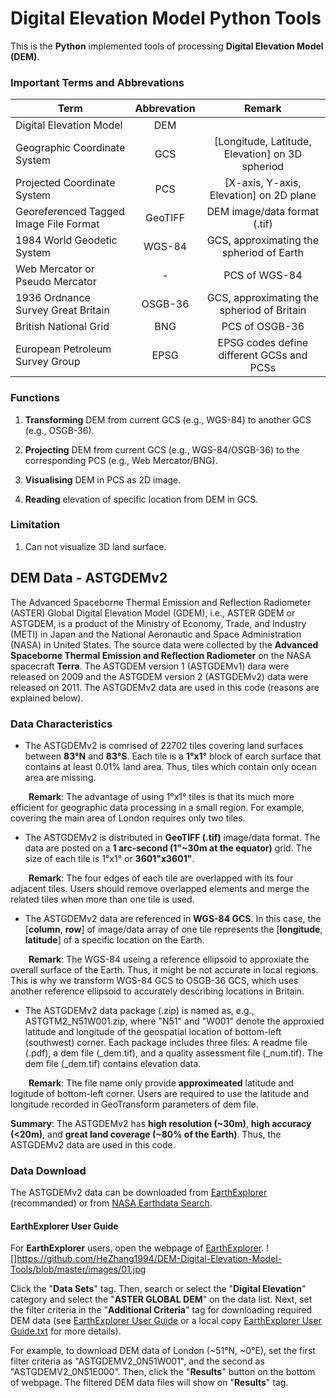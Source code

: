 # Digital Elevation Model Python Tools

This is the **Python** implemented tools of processing **Digital Elevation Model (DEM)**.

### Important Terms and Abbrevations

| Term                                   | Abbrevation | Remark 
| -------------------------------------- | :---------: | :----: 
| Digital Elevation Model                | DEM         | 
| Geographic Coordinate System           | GCS         | [Longitude, Latitude, Elevation] on 3D spheriod 
| Projected Coordinate System            | PCS         | [X-axis, Y-axis, Elevation] on 2D plane 
| Georeferenced Tagged Image File Format | GeoTIFF     | DEM image/data format (.tif) 
| 1984 World Geodetic System             | WGS-84      | GCS, approximating the spheriod of Earth 
| Web Mercator or Pseudo Mercator        | -           | PCS of WGS-84 
| 1936 Ordnance Survey Great Britain     | OSGB-36     | GCS, approximating the spheriod of Britain 
| British National Grid                  | BNG         | PCS of OSGB-36 
| European Petroleum Survey Group        | EPSG        | EPSG codes define different GCSs and PCSs 

### Functions

1. **Transforming** DEM from current GCS (e.g., WGS-84) to another GCS (e.g., OSGB-36).

2. **Projecting** DEM from current GCS (e.g., WGS-84/OSGB-36) to the corresponding PCS (e.g., Web Mercator/BNG).

3. **Visualising** DEM in PCS as 2D image.

4. **Reading** elevation of specific location from DEM in GCS.

### Limitation

1. Can not visualize 3D land surface.


## DEM Data - ASTGDEMv2

The Advanced Spaceborne Thermal Emission and Reflection Radiometer (ASTER) Global Digital Elevation Model (GDEM), i.e., ASTER GDEM or ASTGDEM, is a product of the Ministry of Economy, Trade, and Industry (METI) in Japan and the National Aeronautic and Space Administration (NASA) in United States. The source data were collected by the **Advanced Spaceborne Thermal Emission and Reflection Radiometer** on the NASA spacecraft **Terra**. The ASTGDEM version 1 (ASTGDEMv1) dara were released on 2009 and the ASTGDEM version 2 (ASTGDEMv2) data were released on 2011. The ASTGDEMv2 data are used in this code (reasons are explained below).

### Data Characteristics

- The ASTGDEMv2 is comrised of 22702 tiles covering land surfaces between **83°N** and **83°S**. Each tile is a **1°x1°** block of earch surface that contains at least 0.01% land area. Thus, tiles which contain only ocean area are missing.

&#8195; &#8194; **Remark**: The advantage of using 1°x1° tiles is that its much more efficient for geographic data processing in a small region. For example, covering the main area of London requires only two tiles.

- The ASTGDEMv2 is distributed in **GeoTIFF (.tif)** image/data format. The data are posted on a **1 arc-second (1"~30m at the equator)** grid. The size of each tile is 1°x1° or **3601"x3601"**.

&#8195; &#8194; **Remark**: The four edges of each tile are overlapped with its four adjacent tiles. Users should remove overlapped elements and merge the related tiles when more than one tile is used.

- The ASTGDEMv2 data are referenced in **WGS-84 GCS**. In this case, the [**column**, **row**] of image/data array of one tile represents the [**longitude**, **latitude**] of a specific location on the Earth.

&#8195; &#8194; **Remark**: The WGS-84 useing a reference ellipsoid to approxiate the overall surface of the Earth. Thus, it might be not accurate in local regions. This is why we transform WGS-84 GCS to OSGB-36 GCS, which uses another reference ellipsoid to accurately describing locations in Britain.

- The ASTGDEMv2 data package (.zip) is named as, e.g., ASTGTM2_N51W001.zip, where "N51" and "W001" denote the approxied latitude and longitude of the geospatial location of bottom-left (southwest) corner. Each package includes three files: A readme file (.pdf), a dem file (\_dem.tif), and a quality assessment file (\_num.tif). The dem file (\_dem.tif) contains elevation data.

&#8195; &#8194; **Remark**: The file name only provide **approximeated** latitude and logitude of bottom-left corner. Users are required to use the latitude and longitude recorded in GeoTransform parameters of dem file.

**Summary**: The ASTGDEMv2 has **high resolution (~30m)**, **high accuracy (<20m)**, and **great land coverage (~80% of the Earth)**. Thus, the ASTGDEMv2 data are used in this code.

### Data Download

The ASTGDEMv2 data can be downloaded from [EarthExplorer](https://earthexplorer.usgs.gov/) (recommanded) or from [NASA Earthdata Search](https://search.earthdata.nasa.gov/search?q=ASTGTM%20V002).

#### EarthExplorer User Guide

For **EarthExplorer** users, open the webpage of [EarthExplorer](https://earthexplorer.usgs.gov/). 
![]https://github.com/HeZhang1994/DEM-Digital-Elevation-Model-Tools/blob/master/images/01.jpg

Click the "**Data Sets**" tag. Then, search or select the "**Digital Elevation**" category and select the "**ASTER GLOBAL DEM**" on the data list. Next, set the filter criteria in the "**Additional Criteria**" tag for downloading required DEM data (see [EarthExplorer User Guide](https://lta.cr.usgs.gov/DD/ASTER_GDEM.html#entity_id_aster_gdem) or a local copy [EarthExplorer User Guide.txt](https://github.com/HeZhang1994/DEM-Digital-Elevation-Model-Tools/blob/master/EarthExplorer%20User%20Guide.txt) for more details). 

For example, to download DEM data of London (~51°N, ~0°E), set the first filter criteria as "ASTGDEMV2_0N51W001", and the second as "ASTGDEMV2_0N51E000". Then, click the "**Results**" button on the bottom of webpage. The filtered DEM data files will show on "**Results**" tag.


















